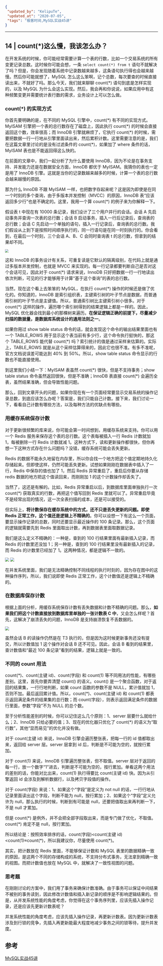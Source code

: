 ```json
{
 "updated_by": "KelipuTe",
 "updated_at": "2020-07-05",
 "tags": "极客时间,MySQL实战45讲"
}
```

---

## 14 | count(*)这么慢，我该怎么办？

在开发系统的时候，你可能经常需要计算一个表的行数，比如一个交易系统的所有变更记录总数。这时候你可能会想，一条 `select count(*) from t` 语句不就解决了吗？但是，你会发现随着系统中记录数越来越多，这条语句执行得也会越来越慢。然后你可能就想了，MySQL 怎么这么笨啊，记个总数，每次要查的时候直接读出来，不就好了吗。那么今天，我们就来聊聊 count(*) 语句到底是怎样实现的，以及 MySQL 为什么会这么实现。然后，我会再和你说说，如果应用中有这种频繁变更并需要统计表行数的需求，业务设计上可以怎么做。

### count(*) 的实现方式

你首先要明确的是，在不同的 MySQL  引擎中，count(\*) 有不同的实现方式。MyISAM 引擎把一个表的总行数存在了磁盘上，因此执行 count(\*)  的时候会直接返回这个数，效率很高；而 InnoDB 引擎就麻烦了，它执行 count(\*)  的时候，需要把数据一行一行地从引擎里面读出来，然后累积计数。这里需要注意的是，我们在这篇文章里讨论的是没有过滤条件的 count(\*)，如果加了 where 条件的话，MyISAM 表也是不能返回得这么快的。

在前面的文章中，我们一起分析了为什么要使用  InnoDB，因为不论是在事务支持、并发能力还是在数据安全方面，InnoDB 都优于 MyISAM。我猜你的表也一定是用了 InnoDB  引擎。这就是当你的记录数越来越多的时候，计算一个表的总行数会越来越慢的原因。

那为什么 InnoDB 不跟 MyISAM 一样，也把数字存起来呢？这是因为即使是在同一个时刻的多个查询，由于多版本并发控制（MVCC）的原因，InnoDB 表“应该返回多少行”也是不确定的。这里，我用一个算 count(\*) 的例子来为你解释一下。

假设表 t 中现在有 10000  条记录，我们设计了三个用户并行的会话。会话 A 先启动事务并查询一次表的总行数；会话 B 启动事务，插入一行后记录后，查询表的总行数；会话 C  先启动一个单独的语句，插入一行记录后，查询表的总行数。我们假设从上到下是按照时间顺序执行的，同一行语句是在同一时刻执行的。你会看到，在最后一个时刻，三个会话 A、B、C 会同时查询表 t 的总行数，但拿到的结果却不同。

<img src="../../Image/14-MySQLSZ45J_img01.png" style="zoom:67%;" />

这和 InnoDB  的事务设计有关系，可重复读是它默认的隔离级别，在代码上就是通过多版本并发控制，也就是 MVCC  来实现的。每一行记录都要判断自己是否对这个会话可见，因此对于 count(*) 请求来说，InnoDB  只好把数据一行一行地读出依次判断，可见的行才能够用于计算“基于这个查询”的表的总行数。

当然，现在这个看上去笨笨的 MySQL，在执行  count(\*) 操作的时候还是做了优化的。你知道的，InnoDB  是索引组织表，主键索引树的叶子节点是数据，而普通索引树的叶子节点是主键值。所以，普通索引树比主键索引树小很多。对于 count(\*)  这样的操作，遍历哪个索引树得到的结果逻辑上都是一样的。因此，MySQL  优化器会找到最小的那棵树来遍历。**在保证逻辑正确的前提下，尽量减少扫描的数据量，是数据库系统设计的通用法则之一**。

如果你用过 show table status 命令的话，就会发现这个命令的输出结果里面也有一个 TABLE_ROWS 用于显示这个表当前有多少行，这个命令执行挺快的，那这个 TABLE_ROWS 能代替 count(\*) 吗？索引统计的值是通过采样来估算的。实际上，TABLE_ROWS 就是从这个采样估算得来的，因此它也很不准。有多不准呢，官方文档说误差可能达到 40% 到 50%。所以，show table status 命令显示的行数也不能直接使用。

到这里我们小结一下：MyISAM 表虽然 count(\*) 很快，但是不支持事务；show table status 命令虽然返回很快，但是不准确；InnoDB 表直接 count(\*) 会遍历全表，虽然结果准确，但会导致性能问题。

那么，回到文章开头的问题，如果你现在有一个页面经常要显示交易系统的操作记录总数，到底应该怎么办呢？答案是，我们只能自己计数。接下来，我们讨论一下，看看自己计数有哪些方法，以及每种方法的优缺点有哪些。

### 用缓存系统保存计数

对于更新很频繁的库来说，你可能会第一时间想到，用缓存系统来支持。你可以用一个 Redis 服务来保存这个表的总行数。这个表每被插入一行 Redis 计数就加 1，每被删除一行 Redis 计数就减  1。这种方式下，读和更新操作都很快，但你再想一下这种方式存在什么问题吗？没错，缓存系统可能会丢失更新。

Redis  的数据不能永久地留在内存里，所以你会找一个地方把这个值定期地持久化存储起来。但即使这样，仍然可能丢失更新。试想如果刚刚在数据表中插入了一行，Redis 中保存的值也加了 1，然后 Redis 异常重启了，重启后你要从存储 redis 数据的地方把这个值读回来，而刚刚加 1  的这个计数操作却丢失了。

当然了，这还是有解的。比如，Redis 异常重启以后，到数据库里面单独执行一次 count(\*) 获取真实的行数，再把这个值写回到 Redis 里就可以了。异常重启毕竟不是经常出现的情况，这一次全表扫描的成本，还是可以接受的。

但实际上，**将计数保存在缓存系统中的方式，还不只是丢失更新的问题。即使 Redis 正常工作，这个值还是逻辑上不精确的**。你可以设想一下有这么一个页面，要显示操作记录的总数，同时还要显示最近操作的 100  条记录。那么，这个页面的逻辑就需要先到 Redis 里面取出计数，再到数据表里面取数据记录。

我们是这么定义不精确的：一种是，查到的 100 行结果里面有最新插入记录，而 Redis 的计数里还没加 1；另一种是，查到的 100 行结果里没有最新插入的记录，而 Redis 的计数里已经加了 1。这两种情况，都是逻辑不一致的。

<img src="../../Image/14-MySQLSZ45J_img02.png" style="zoom:80%;" />

<img src="../../Image/14-MySQLSZ45J_img03.png" style="zoom:80%;" />

在并发系统里面，我们是无法精确控制不同线程的执行时刻的，因为存在图中的这种操作序列，所以，我们说即使 Redis 正常工作，这个计数值还是逻辑上不精确的。

### 在数据库保存计数

根据上面的分析，用缓存系统保存计数有丢失数据和计数不精确的问题。那么，**如果我们把这个计数直接放到数据库里单独的一张计数表 C 中**，又会怎么样呢？首先，这解决了崩溃丢失的问题，InnoDB 是支持崩溃恢复不丢数据的。

<img src="../../Image/14-MySQLSZ45J_img04.png" style="zoom:80%;" />

虽然会话 B 的读操作仍然是在 T3 执行的，但是因为这时候更新事务还没有提交，所以计数值加 1 这个操作对会话 B 还不可见。因此，会话 B 看到的结果里， 查计数值和“最近 100 条记录”看到的结果，逻辑上就是一致的。

### 不同的 count 用法

count(\*)、count(主键 id)、count(字段) 和 count(1) 等不同用法的性能，有哪些差别。这里，首先你要弄清楚 count()  的语义。count() 是一个聚合函数，对于返回的结果集，一行行地判断，如果 count 函数的参数不是 NULL，累计值就加  1，否则不加。最后返回累计值。所以，count(\*)、count(主键 id) 和 count(1) 都表示返回满足条件的结果集的总行数；而  count(字段），则表示返回满足条件的数据行里面，参数“字段”不为 NULL 的总个数。

至于分析性能差别的时候，你可以记住这么几个原则：1、server 层要什么就给什么；2、InnoDB 只给必要的值；3、现在的优化器只优化了 count(*) 的语义为“取行数”，其他“显而易见”的优化并没有做。

对于 count(主键 id) 来说，InnoDB 引擎会遍历整张表，把每一行的 id 值都取出来，返回给 server 层。server 层拿到 id 后，判断是不可能为空的，就按行累加。

对于 count(1) 来说，InnoDB 引擎遍历整张表，但不取值。server 层对于返回的每一行，放一个数字“1”进去，判断是不可能为空的，按行累加。单看这两个用法的差别的话，你能对比出来，count(1) 执行得要比 count(主键 id) 快。因为从引擎返回 id 会涉及到解析数据行，以及拷贝字段值的操作。

对于 count(字段) 来说：1、如果这个“字段”是定义为 not null 的话，一行行地从记录里面读出这个字段，判断不能为 null，按行累加；2、如果这个“字段”定义允许为 null，那么执行的时候，判断到有可能是 null，还要把值取出来再判断一下，不是 null 才累加。

但是 count(\*) 是例外，并不会把全部字段取出来，而是专门做了优化，不取值。count(\*) 肯定不是 null，按行累加。

所以结论是：按照效率排序的话，count(字段)<count(主键 id)<count(1)≈count(\*)，所以我建议你，尽量使用 count(\*)。

其实，把计数放在 Redis 里面，不能够保证计数和 MySQL 表里的数据精确一致的原因，是这两个不同的存储构成的系统，不支持分布式事务，无法拿到精确一致的视图。而把计数值也放在 MySQL 中，就解决了一致性视图的问题。

### 思考题

在刚刚讨论的方案中，我们用了事务来确保计数准确。由于事务可以保证中间结果不被别的事务读到，因此修改计数值和插入新记录的顺序是不影响逻辑结果的。但是，从并发系统性能的角度考虑，你觉得在这个事务序列里，应该先插入操作记录，还是应该先更新计数表呢？

并发系统性能的角度考虑，应该先插入操作记录，再更新计数表。因为更新计数表涉及到行锁的竞争，先插入再更新能最大程度地减少事务之间的锁等待，提升并发度。

## 参考

[MySQL实战45讲](https://time.geekbang.org/column/intro/139)

